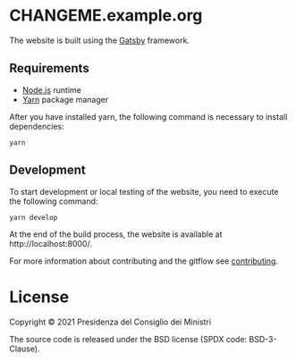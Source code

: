# CHANGEME.example.org

The website is built using the [Gatsby](https://www.gatsbyjs.com/) framework.

## Requirements

- [Node.js](https://nodejs.org/it/) runtime
- [Yarn](https://yarnpkg.com/) package manager

After you have installed yarn, the following command is necessary to install dependencies:

```
yarn
```

## Development

To start development or local testing of the website, you need to execute the following command:

```
yarn develop
```

At the end of the build process, the website is available at http://localhost:8000/.

For more information about contributing and the gitflow see [contributing](CONTRIBUTING.md).

# License

Copyright © 2021 Presidenza del Consiglio dei Ministri

The source code is released under the BSD license (SPDX code: BSD-3-Clause).
